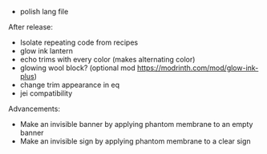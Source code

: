 - polish lang file

After release:
- Isolate repeating code from recipes
- glow ink lantern
- echo trims with every color (makes alternating color)
- glowing wool block? (optional mod https://modrinth.com/mod/glow-ink-plus)
- change trim appearance in eq
- jei compatibility

Advancements:
- Make an invisible banner by applying phantom membrane to an empty banner
- Make an invisible sign by applying phantom membrane to a clear sign